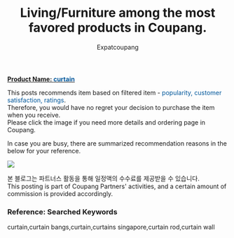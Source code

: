 ﻿---
layout: post
title:  "Living/Furniture among the most favored products in Coupang."
author: Expatcoupang
categories: [ Living ]
tags: [curtain,curtain bangs,curtain,curtains singapore,curtain rod,curtain wall]
image: https://thumbnail6.coupangcdn.com/thumbnails/remote/492x492ex/image/retail/images/2021/03/24/11/3/74eb9d9a-ea25-45ff-aa5f-27b922b254b8.jpg 
---

<a href="https://link.coupang.com/a/lTU8c"><b>Product Name: <font color='#01579B'>curtain</font></b></a>

This posts recommends item based on filtered item - <font color='#01579B'>popularity, customer satisfaction, ratings</font>.<br>
Therefore, you would have no regret your decision to purchase the item when you receive.<br>
Please click the image if you need more details and ordering page in Coupang. 

In case you are busy, there are summarized recommendation reasons in the below for your reference. 

<a href="https://link.coupang.com/a/lTU8c"><img src="https://thumbnail9.coupangcdn.com/thumbnails/remote/q89/image/retail/images/13727533192197018-c26b8a05-0dcc-470a-959d-0e60d6805c41.jpg"></a> 

본 블로그는 파트너스 활동을 통해 일정액의 수수료를 제공받을 수 있습니다.<br>
This posting is part of Coupang Partners' activities, and a certain amount of commission is provided accordingly.

### Reference: Searched Keywords  
curtain,curtain bangs,curtain,curtains singapore,curtain rod,curtain wall